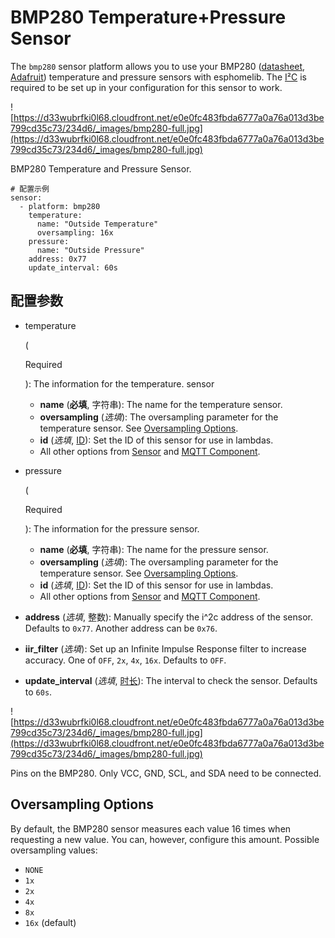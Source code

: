 # BMP280 Temperature+Pressure Sensor

The `bmp280` sensor platform allows you to use your BMP280 ([datasheet](https://cdn-shop.adafruit.com/datasheets/BST-BMP280-DS001-11.pdf), [Adafruit](https://www.adafruit.com/product/2651)) temperature and pressure sensors with esphomelib. The [I²C](https://esphome.io/components/i2c#i2c) is required to be set up in your configuration for this sensor to work.

![https://d33wubrfki0l68.cloudfront.net/e0e0fc483fbda6777a0a76a013d3be799cd35c73/234d6/_images/bmp280-full.jpg](https://d33wubrfki0l68.cloudfront.net/e0e0fc483fbda6777a0a76a013d3be799cd35c73/234d6/_images/bmp280-full.jpg)

BMP280 Temperature and Pressure Sensor.

```
# 配置示例
sensor:
  - platform: bmp280
    temperature:
      name: "Outside Temperature"
      oversampling: 16x
    pressure:
      name: "Outside Pressure"
    address: 0x77
    update_interval: 60s
```

## **配置参数**

- temperature

   

  (

  Required

  ): The information for the temperature. sensor

  - **name** (**必填**, 字符串): The name for the temperature sensor.
  - **oversampling** (*选填*): The oversampling parameter for the temperature sensor. See [Oversampling Options](https://esphome.io/components/sensor/bmp280#bmp280-oversampling).
  - **id** (*选填*, [ID](esphome/guides/configuration-types#id)): Set the ID of this sensor for use in lambdas.
  - All other options from [Sensor](https://esphome.io/components/sensor/#config-sensor) and [MQTT Component](https://esphome.io/components/mqtt#config-mqtt-component).

- pressure

   

  (

  Required

  ): The information for the pressure sensor.

  - **name** (**必填**, 字符串): The name for the pressure sensor.
  - **oversampling** (*选填*): The oversampling parameter for the temperature sensor. See [Oversampling Options](https://esphome.io/components/sensor/bmp280#bmp280-oversampling).
  - **id** (*选填*, [ID](esphome/guides/configuration-types#id)): Set the ID of this sensor for use in lambdas.
  - All other options from [Sensor](https://esphome.io/components/sensor/#config-sensor) and [MQTT Component](https://esphome.io/components/mqtt#config-mqtt-component).

- **address** (*选填*, 整数): Manually specify the i^2c address of the sensor. Defaults to `0x77`. Another address can be `0x76`.

- **iir_filter** (*选填*): Set up an Infinite Impulse Response filter to increase accuracy. One of `OFF`, `2x`, `4x`, `16x`. Defaults to `OFF`.

- **update_interval** (*选填*, [时长](esphome/guides/configuration-types#时长)): The interval to check the sensor. Defaults to `60s`.

![https://d33wubrfki0l68.cloudfront.net/e0e0fc483fbda6777a0a76a013d3be799cd35c73/234d6/_images/bmp280-full.jpg](https://d33wubrfki0l68.cloudfront.net/e0e0fc483fbda6777a0a76a013d3be799cd35c73/234d6/_images/bmp280-full.jpg)

Pins on the BMP280. Only VCC, GND, SCL, and SDA need to be connected.



## Oversampling Options

By default, the BMP280 sensor measures each value 16 times when requesting a new value. You can, however, configure this amount. Possible oversampling values:

- `NONE`
- `1x`
- `2x`
- `4x`
- `8x`
- `16x` (default)